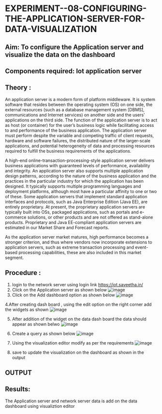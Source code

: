 # EXPERIMENT--08-CONFIGURING-THE-APPLICATION-SERVER-FOR-DATA-VISUALIZATION
## Aim: To  configure  the Application server and visualize the data on the dashboard 
## Components required: Iot application server 
## Theory :
 An application server is a modern form of platform middleware. It is system software that resides between the operating system (OS) on one side, the external resources (such as a database management system [DBMS], communications and Internet services) on another side and the users’ applications on the third side. The function of the application server is to act as host (or container) for the user’s business logic while facilitating access to and performance of the business application. The application server must perform despite the variable and competing traffic of client requests, hardware and software failures, the distributed nature of the larger-scale applications, and potential heterogeneity of data and processing resources required to fulfill the business requirements of the applications.

A high-end online-transaction-processing-style application server delivers business applications with guaranteed levels of performance, availability and integrity. An application server also supports multiple application design patterns, according to the nature of the business application and the practices in the particular industry for which the application has been designed. It typically supports multiple programming languages and deployment platforms, although most have a particular affinity to one or two of these. Some application servers that implement standard application interfaces and protocols, such as Java Enterprise Edition (Java EE), are entirely proprietary. At present, the proprietary application servers are typically built into OSs, packaged applications, such as portals and e-commerce solutions, or other products and are not offered as stand-alone products. Proprietary and Java EE-compliant application servers are estimated in our Market Share and Forecast reports.

As the application server market matures, high performance becomes a stronger criterion, and thus where vendors now incorporate extensions to application servers, such as extreme transaction processing and event-based processing capabilities, these are also included in this market segment.
## Procedure :

 1. login to the network server using login link  https://iot.saveetha.in/
 2.  Click on the Application server as shown below
    ![image](https://github.com/user-attachments/assets/eb54342d-54cf-4f64-9943-b75f89bba566)
 3.  Click on the Add dashboard option as shown below 
 ![image](https://github.com/user-attachments/assets/a4b75fe8-37fc-428f-b2e1-b98921d46dcb)

 4.After creating dash board , using the edit option on the right corner  add the widgets as shown 
 ![image](https://github.com/user-attachments/assets/67d54629-55eb-4c0a-8bfa-6d18feb98a3b)



5. After addition of the widget on the data dash board the data should appear as shown belwo 
 ![image](https://github.com/user-attachments/assets/1bac65ff-180b-4a0c-9fe6-05cabc419b1b)

6. Create a query as shown below 
 ![image](https://github.com/user-attachments/assets/bacb5147-aebe-4ae9-86e3-88a9bd097fe2)

7. Using the visualization editor modify as per the requirements 
   ![image](https://github.com/user-attachments/assets/186d2516-da28-4d53-ac59-080fa6d35815)

8. save to update the visualization on the dashboard as shown in the output 


## OUTPUT 
 



## Results: 

  The Application  server and network server data is add on the data dashboard using visualiztion editor 

    
